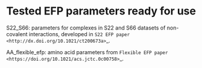 # Tested EFP parameters ready for use

S22_S66: parameters for complexes in S22 and S66 datasets of non-covalent interactions, developed in
`S22 EFP paper <http://dx.doi.org/10.1021/ct200673a>`_.

AA_flexible_efp: amino acid parameters from `Flexible EFP paper <https://doi.org/10.1021/acs.jctc.0c00758>`_.
